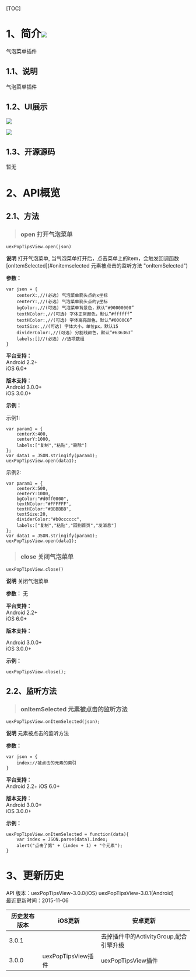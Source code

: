 [TOC]
# 1、简介[![](http://appcan-download.oss-cn-beijing.aliyuncs.com/%E5%85%AC%E6%B5%8B%2Fgf.png)]()
气泡菜单插件

## 1.1、说明
气泡菜单插件

## 1.2、UI展示
![](http://i.imgur.com/DXoWut3.png)

![](http://i.imgur.com/QgSQ7zY.png)

## 1.3、开源源码
暂无

# 2、API概览

## 2.1、方法

> ### open 打开气泡菜单

`uexPopTipsView.open(json)`

**说明**
打开气泡菜单, 当气泡菜单打开后，点击菜单上的item，会触发回调函数[onItemSelected](#onitemselected 元素被点击的监听方法 "onItemSelected")

**参数：**
```
var json = {
    centerX:,//(必选) 气泡菜单箭头点的x坐标
    centerY:,//(必选) 气泡菜单箭头点的y坐标
    bgColor:,//(可选) 气泡菜单背景色，默认“#90000000”
    textNColor:,//(可选) 字体正常颜色，默认“#ffffff”
    textHColor:,//(可选) 字体高亮颜色，默认“#0000C6”
    textSize:,//(可选) 字体大小，单位px，默认15
    dividerColor:,//(可选) 分割线颜色，默认“#636363”
    labels:[]//(必选) //选项数组
}
```

**平台支持：**  
Android 2.2+  
iOS 6.0+


**版本支持：**  
Android 3.0.0+  
iOS 3.0.0+


**示例：**

示例1:
```
var param1 = {
    centerX:400,
    centerY:1000,
    labels:["复制","粘贴","删除"]
};
var data1 = JSON.stringify(param1);
uexPopTipsView.open(data1);
```

示例2:
```
var param1 = {
    centerX:500,
    centerY:1000,
    bgColor:"#d0ff0000",
    textNColor:"#FFFFFF",
    textHColor:"#BBBBBB",
    textSize:20,
    dividerColor:"#b0cccccc",
    labels:["复制","粘贴","回到首页","发消息"]
};
var data1 = JSON.stringify(param1);
uexPopTipsView.open(data1);
```

> ### close 关闭气泡菜单

`uexPopTipsView.close()`

**说明**
关闭气泡菜单

**参数：**
无

**平台支持：**   
Android 2.2+  
iOS 6.0+


**版本支持：**  

Android 3.0.0+  
iOS 3.0.0+


**示例：**
```
uexPopTipsView.close();
```

## 2.2、监听方法

> ### onItemSelected 元素被点击的监听方法

`uexPopTipsView.onItemSelected(json);`

**说明**
元素被点击的监听方法

**参数：**
```
var json = {
    index://被点击的元素的索引
}

```

**平台支持：**  
Android 2.2+
iOS 6.0+

**版本支持：**  
Android 3.0.0+  
iOS 3.0.0+

**示例：**  
```
uexPopTipsView.onItemSelected = function(data){
    var index = JSON.parse(data).index;
    alert("点击了第" + (index + 1) + "个元素");
}
```



# 3、更新历史
API 版本：uexPopTipsView-3.0.0(iOS) uexPopTipsView-3.0.1(Android)  
最近更新时间：2015-11-06

| 历史发布版本 | iOS更新 | 安卓更新 |
| ------------ | ------------ | ------------ |
| 3.0.1 |  | 去掉插件中的ActivityGroup,配合引擎升级|
| 3.0.0 | uexPopTipsView插件 | uexPopTipsView插件|
